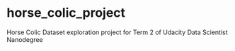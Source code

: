 # horse_colic_project
Horse Colic Dataset exploration project for Term 2 of Udacity Data Scientist Nanodegree
